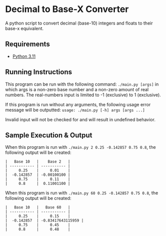 # Decimal to Base-X Converter 
A python script to convert decimal (base-10) integers and floats to their base-x equivalent.

## Requirements
* [Python 3.11](https://www.python.org/)

## Running Instructions
This program can be run with the following command: `./main.py [args]` in which args is a non-zero base number and a non-zero amount of real numbers. The real-numbers input is limited to -1 (exclusive) to 1 (exclusive). 

If this program is run without any arguments, the following usage error message will be outputted:
`usage: ./main.py [-h] args [args ...]`

Invalid input will not be checked for and will result in undefined behavior.

## Sample Execution & Output
When this program is run with `./main.py 2 0.25 -0.142857 0.75 0.8`, the following output will be created:

```
|   Base 10   |    Base 2   | 
| ----------- | ----------- |
|     0.25    |     0.01    |
|  -0.142857  | -0.00100100 |
|     0.75    |     0.11    |
|     0.8     |  0.11001100 |
```

When this program is run with `./main.py 60 0.25 -0.142857 0.75 0.8`, the following output will be created:

```
|   Base 10   |   Base 60   | 
| ----------- | ----------- |
|     0.25    |     0.15    |
|  -0.142857  | -0.83417643115959 |
|     0.75    |     0.45    |
|     0.8     |     0.48    |

```
